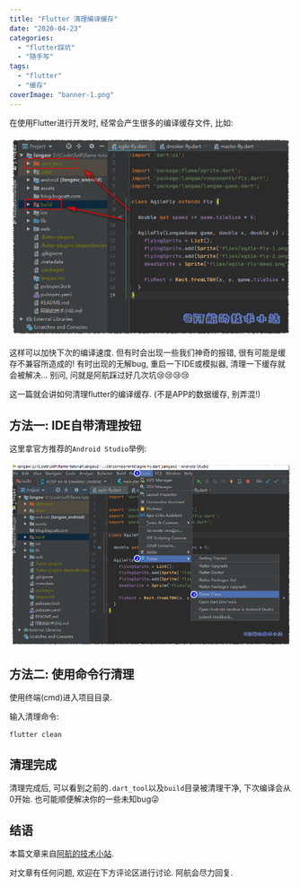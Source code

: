 ```yaml
---
title: "Flutter 清理编译缓存"
date: "2020-04-23"
categories: 
  - "flutter踩坑"
  - "随手写"
tags: 
  - "flutter"
  - "缓存"
coverImage: "banner-1.png"
---
```


在使用Flutter进行开发时, 经常会产生很多的编译缓存文件, 比如:

![Flutter 清理编译缓存](images/01-2.png)

这样可以加快下次的编译速度. 但有时会出现一些我们神奇的报错, 很有可能是缓存不兼容所造成的! 有时出现的无解bug, 重启一下IDE或模拟器, 清理一下缓存就会被解决... 别问, 问就是阿航踩过好几次坑😢😢😢😢

这一篇就会讲如何清理flutter的编译缓存. (不是APP的数据缓存, 别弄混!)

## 方法一: IDE自带清理按钮

这里拿官方推荐的`Android Studio`举例:

![Flutter 清理编译缓存](images/02-2.png)

## 方法二: 使用命令行清理

使用终端(cmd)进入项目目录.

输入清理命令:

```
flutter clean
```

## 清理完成

清理完成后, 可以看到之前的`.dart_tool`以及`build`目录被清理干净, 下次编译会从0开始. 也可能顺便解决你的一些未知bug😜

## 结语

本篇文章来自[阿航的技术小站](https://blog.bugcatt.com).

对文章有任何问题, 欢迎在下方评论区进行讨论. 阿航会尽力回复.
